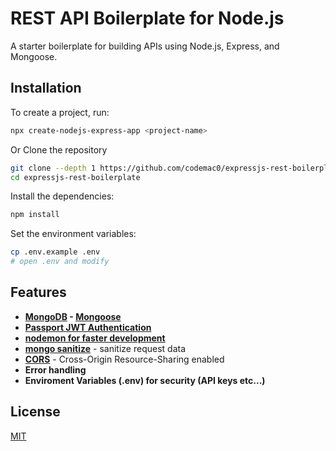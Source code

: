 # REST API Boilerplate for Node.js 
A starter boilerplate for building APIs using Node.js, Express, and Mongoose.

## Installation
To create a project, run:
```bash
npx create-nodejs-express-app <project-name>
```
Or
Clone the repository
```bash
git clone --depth 1 https://github.com/codemac0/expressjs-rest-boilerplate.git
cd expressjs-rest-boilerplate
```
Install the dependencies:
```bash
npm install
```
Set the environment variables:
```bash
cp .env.example .env
# open .env and modify
```
## Features
- **[MongoDB](https://www.mongodb.com) - [Mongoose](https://mongoosejs.com)**
- **[Passport JWT Authentication](http://www.passportjs.org/)**
- **[nodemon for faster development](https://www.npmjs.com/package/nodemon)**
- **[mongo sanitize](https://www.npmjs.com/package/mongo-sanitize)** - sanitize request data
- **[CORS](https://www.npmjs.com/package/cors)** - Cross-Origin Resource-Sharing enabled
- **Error handling**
- **Enviroment Variables (.env) for security (API keys etc...)**
## License
[MIT](LICENSE)
